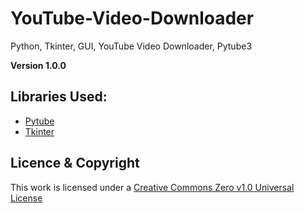 # YouTube-Video-Downloader
Python, Tkinter, GUI, YouTube Video Downloader, Pytube3

**Version 1.0.0**

## Libraries Used:

* [Pytube](https://github.com/nficano/pytube)
* [Tkinter](https://wiki.python.org/moin/TkInter)

## Licence & Copyright
This work is licensed under a [Creative Commons Zero v1.0 Universal License](https://creativecommons.org/publicdomain/zero/1.0/)

